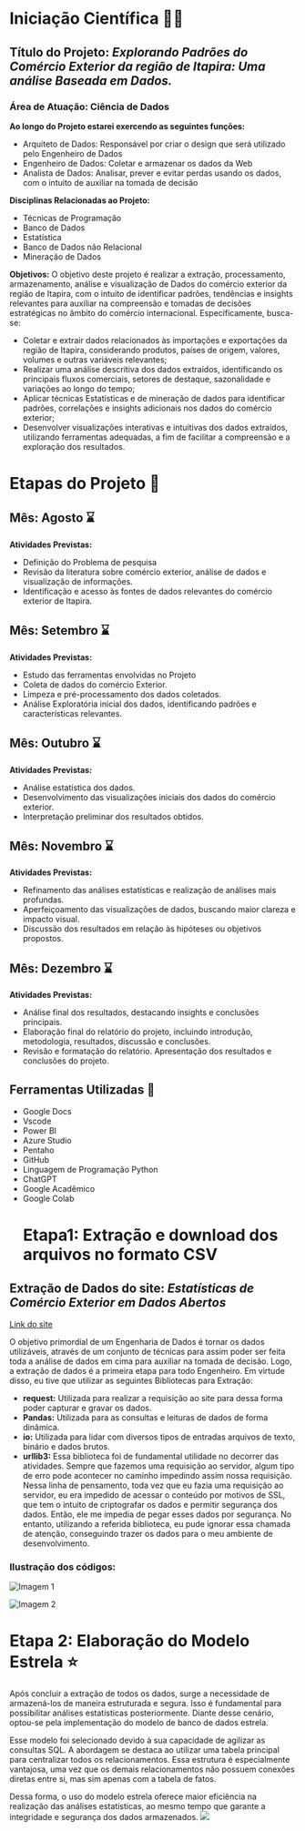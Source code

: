 # Iniciação Científica 👨‍🎓

## **Título do Projeto:** _Explorando Padrões do Comércio Exterior da região de Itapira: Uma análise Baseada em Dados._

### Área de Atuação: Ciência de Dados

**Ao longo do Projeto estarei exercendo as seguintes funções:**
- Arquiteto de Dados: Responsável por criar o design que será utilizado pelo Engenheiro de Dados
- Engenheiro de Dados: Coletar e armazenar os dados da Web
- Analista de Dados: Analisar, prever e evitar perdas usando os dados, com o intuito de auxiliar na tomada de decisão

**Disciplinas Relacionadas ao Projeto:**
- Técnicas de Programação
- Banco de Dados
- Estatística
- Banco de Dados não Relacional
- Mineração de Dados

**Objetivos:**
O objetivo deste projeto é realizar a extração, processamento, armazenamento, análise e visualização de Dados do comércio exterior da região de Itapira, com o intuito de identificar padrões, tendências e insights relevantes para auxiliar na compreensão e tomadas de decisões estratégicas no âmbito do comércio internacional. Especificamente, busca-se:
- Coletar e extrair dados relacionados às importações e exportações da região de Itapira, considerando produtos, países de origem, valores, volumes e outras variáveis relevantes;
- Realizar uma análise descritiva dos dados extraídos, identificando os principais fluxos comerciais, setores de destaque, sazonalidade e variações ao longo do tempo;
- Aplicar técnicas Estatísticas e de mineração de dados para identificar padrões, correlações e insights adicionais nos dados do comércio exterior;
- Desenvolver visualizações interativas e intuitivas dos dados extraídos, utilizando ferramentas adequadas, a fim de facilitar a compreensão e a exploração dos resultados.

# Etapas do Projeto 📆

## Mês: Agosto ⌛
**Atividades Previstas:**
- Definição do Problema de pesquisa
- Revisão da literatura sobre comércio exterior, análise de dados e visualização de informações.
- Identificação e acesso às fontes de dados relevantes do comércio exterior de Itapira.

## Mês: Setembro ⌛
**Atividades Previstas:**
- Estudo das ferramentas envolvidas no Projeto
- Coleta de dados do comércio Exterior.
- Limpeza e pré-processamento dos dados coletados.
- Análise Exploratória inicial dos dados, identificando padrões e características relevantes.

## Mês: Outubro ⌛
**Atividades Previstas:**
- Análise estatística dos dados.
- Desenvolvimento das visualizações iniciais dos dados do comércio exterior.
- Interpretação preliminar dos resultados obtidos.

## Mês: Novembro ⌛
**Atividades Previstas:**
- Refinamento das análises estatísticas e realização de análises mais profundas.
- Aperfeiçoamento das visualizações de dados, buscando maior clareza e impacto visual.
- Discussão dos resultados em relação às hipóteses ou objetivos propostos.

## Mês: Dezembro ⌛
**Atividades Previstas:**
- Análise final dos resultados, destacando insights e conclusões principais.
- Elaboração final do relatório do projeto, incluindo introdução, metodologia, resultados, discussão e conclusões.
- Revisão e formatação do relatório. Apresentação dos resultados e conclusões do projeto.

## Ferramentas Utilizadas 🔨

- Google Docs
- Vscode
- Power BI
- Azure Studio
- Pentaho
- GitHub
- Linguagem de Programação Python
- ChatGPT
- Google Acadêmico
- Google Colab
  # Etapa1: Extração e download dos arquivos no formato CSV

## Extração de Dados do site: _Estatísticas de Comércio Exterior em Dados Abertos_

[Link do site](https://www.gov.br/produtividade-e-comercio-exterior/pt-br/assuntos/comercio-exterior/estatisticas/base-de-dados-bruta)

O objetivo primordial de um Engenharia de Dados é tornar os dados utilizáveis, através de um conjunto de técnicas para assim poder ser feita toda a análise de dados em cima para auxiliar na tomada de decisão. Logo, a extração de dados é a primeira etapa para todo Engenheiro. Em virtude disso, eu tive que utilizar as seguintes Bibliotecas para Extração:

- **request:** Utilizada para realizar a requisição ao site para dessa forma poder capturar e gravar os dados.
- **Pandas:** Utilizada para as consultas e leituras de dados de forma dinâmica.
- **io:** Utilizada para lidar com diversos tipos de entradas arquivos de texto, binário e dados brutos.
- **urllib3:** Essa biblioteca foi de fundamental utilidade no decorrer das atividades. Sempre que fazemos uma requisição ao servidor, algum tipo de erro pode acontecer no caminho impedindo assim nossa requisição. Nessa linha de pensamento, toda vez que eu fazia uma requisição ao servidor, eu era impedido de acessar o conteúdo por motivos de SSL, que tem o intuito de criptografar os dados e permitir segurança dos dados. Então, ele me impedia de pegar esses dados por segurança. No entanto, utilizando a referida biblioteca, eu pude ignorar essa chamada de atenção, conseguindo trazer os dados para o meu ambiente de desenvolvimento.

### Ilustração dos códigos:

![Imagem 1](https://github.com/julianoAlessandro/AnaliseEstatisticaPython/assets/111141842/160762cf-2862-43ed-aab1-e5fc9366f620)

![Imagem 2](https://github.com/julianoAlessandro/AnaliseEstatisticaPython/assets/111141842/e0490ea3-7dcb-434e-a23f-dc4406ec6d00)

# Etapa 2: Elaboração do Modelo Estrela ⭐

Após concluir a extração de todos os dados, surge a necessidade de armazená-los de maneira estruturada e segura. Isso é fundamental para possibilitar análises estatísticas posteriormente. Diante desse cenário, optou-se pela implementação do modelo de banco de dados estrela.

Esse modelo foi selecionado devido à sua capacidade de agilizar as consultas SQL. A abordagem se destaca ao utilizar uma tabela principal para centralizar todos os relacionamentos. Essa estrutura é especialmente vantajosa, uma vez que os demais relacionamentos não possuem conexões diretas entre si, mas sim apenas com a tabela de fatos.

Dessa forma, o uso do modelo estrela oferece maior eficiência na realização das análises estatísticas, ao mesmo tempo que garante a integridade e segurança dos dados armazenados.
<img src = "https://github.com/julianoAlessandro/AnaliseEstatisticaPython/assets/111141842/2b49764c-07ba-4fed-9cf0-93f1fe45d16b">
